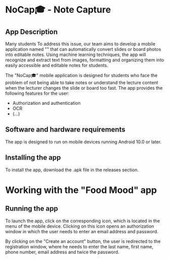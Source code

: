 # NoCap🎓 - Note Capture

## App Description
Many students  To address this issue, our team aims to develop a mobile application named "" that can automatically convert slides or board photos into editable notes. Using machine learning techniques, the app will recognize and extract text from images, formatting and organizing them into easily accessible and editable notes for students.

The "NoCap🎓" mobile application is designed for students who face the problem of not being able to take notes or understand the lecture content when the lecturer changes the slide or board too fast.
The app provides the following features for the user:
* Authorization and authentication
* OCR
* (...)

## Software and hardware requirements
The app is designed to run on mobile devices running Android 10.0 or later.

## Installing the app
To install the app, download the .apk file in the releases section.

# Working with the "Food Mood" app
## Running the app
To launch the app, click on the corresponding icon, which is located in the menu of the mobile device. Clicking on this icon opens an authorization window in which the user needs to enter an email address and password.

By clicking on the "Create an account" button, the user is redirected to the registration window, where he needs to enter the last name, first name, phone number, email address and twice the password.
